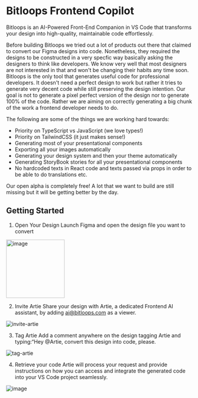 # Bitloops Frontend Copilot
Bitloops is an AI-Powered Front-End Companion in VS Code that transforms your design into high-quality, maintainable code effortlessly.

Before building Bitloops we tried out a lot of products out there that claimed to convert our Figma designs into code. Nonetheless, they required the designs to be constructed in a very specfic way basically asking the designers to think like developers. We know very well that most designers are not interested in that and won't be changing their habits any time soon. Bitloops is the only tool that generates useful code for professional developers. It doesn't need a perfect design to work but rather it tries to generate very decent code while still preserving the design intention. Our goal is not to generate a pixel perfect version of the design nor to generate 100% of the code. Rather we are aiming on correctly generating a big chunk of the work a frontend developer needs to do. 

The following are some of the things we are working hard towards:

- Priority on TypeScript vs JavaScript (we love types!)
- Priority on TailwindCSS (it just makes sense!)
- Generating most of your presentational components
- Exporting all your images automatically
- Generating your design system and then your theme automatically
- Generating StoryBook stories for all your presentational components
- No hardcoded texts in React code and texts passed via props in order to be able to do translations etc.

Our open alpha is completely free! A lot that we want to build are still missing but it will be getting better by the day.

## Getting Started

1. Open Your Design
Launch Figma and open the design file you want to convert

<img width="158" alt="image" src="https://github.com/bitloops/frontend-copilot/assets/1571105/c3da0d8e-aaa7-4f6a-b2eb-b901d1fac044">

2. Invite Artie
Share your design with Artie, a dedicated Frontend AI assistant, by adding ai@bitloops.com as a viewer.

![invite-artie](https://github.com/bitloops/frontend-copilot/assets/1571105/978bfb70-ecca-4f80-89fb-eada1a14d916)

3. Tag Artie
Add a comment anywhere on the design tagging Artie and typing:“Hey @Artie, convert this design into code, please.

![tag-artie](https://github.com/bitloops/frontend-copilot/assets/1571105/e39b11a6-adea-4b35-9363-53fb072cd054)

4. Retrieve your code
Artie will process your request and provide instructions on how you can access and integrate the generated code into your VS Code project seamlessly.

![image](https://github.com/bitloops/frontend-copilot/assets/1571105/0b64903d-c437-4c87-92be-d903770b44c5)
